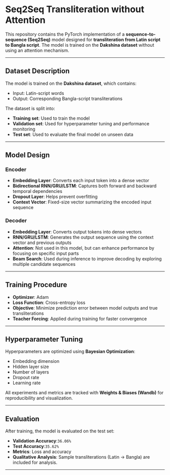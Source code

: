 
# Seq2Seq Transliteration without Attention 

This repository contains the PyTorch implementation of a **sequence-to-sequence (Seq2Seq)** model designed for **transliteration from Latin script to Bangla script**. The model is trained on the **Dakshina dataset** without using an attention mechanism.

---

##  Dataset Description

The model is trained on the **Dakshina dataset**, which contains:
- Input: Latin-script words
- Output: Corresponding Bangla-script transliterations

The dataset is split into:
- **Training set**: Used to train the model  
- **Validation set**: Used for hyperparameter tuning and performance monitoring  
- **Test set**: Used to evaluate the final model on unseen data

---

##  Model Design

###  Encoder
- **Embedding Layer**: Converts each input token into a dense vector  
- **Bidirectional RNN/GRU/LSTM**: Captures both forward and backward temporal dependencies  
- **Dropout Layer**: Helps prevent overfitting  
- **Context Vector**: Fixed-size vector summarizing the encoded input sequence

###  Decoder
- **Embedding Layer**: Converts output tokens into dense vectors  
- **RNN/GRU/LSTM**: Generates the output sequence using the context vector and previous outputs  
- **Attention**: Not used in this model, but can enhance performance by focusing on specific input parts
- **Beam Search**: Used during inference to improve decoding by exploring multiple candidate sequences
---

##  Training Procedure

- **Optimizer**: Adam  
- **Loss Function**: Cross-entropy loss  
- **Objective**: Minimize prediction error between model outputs and true transliterations  
- **Teacher Forcing**: Applied during training for faster convergence

---

##  Hyperparameter Tuning

Hyperparameters are optimized using **Bayesian Optimization**:
- Embedding dimension  
- Hidden layer size  
- Number of layers  
- Dropout rate  
- Learning rate  

All experiments and metrics are tracked with **Weights & Biases (Wandb)** for reproducibility and visualization.

---

##  Evaluation

After training, the model is evaluated on the test set:
- **Validation Accuracy**:`36.06%`
- **Test Accuracy**:`35.62%`  
- **Metrics**: Loss and accuracy  
- **Qualitative Analysis**: Sample transliterations (Latin → Bangla) are included for analysis.

---



